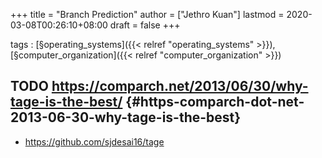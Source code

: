 +++
title = "Branch Prediction"
author = ["Jethro Kuan"]
lastmod = 2020-03-08T00:26:10+08:00
draft = false
+++

tags
: [§operating\_systems]({{< relref "operating_systems" >}}), [§computer\_organization]({{< relref "computer_organization" >}})


## <span class="org-todo todo TODO">TODO</span> <https://comparch.net/2013/06/30/why-tage-is-the-best/> {#https-comparch-dot-net-2013-06-30-why-tage-is-the-best}

-   <https://github.com/sjdesai16/tage>
